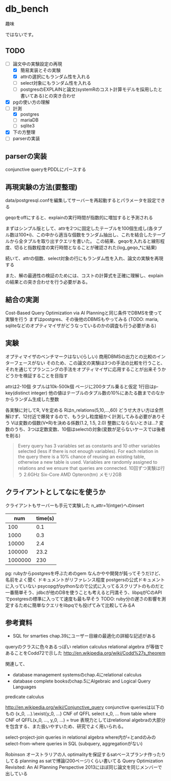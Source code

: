 # db_bench
趣味

ではないです。

## TODO
- [ ] 論文中の実験設定の再現
  - [x] 簡易実装とその実験
  - [x] attrの選択にもランダム性を入れる
  - [ ] select対象にもランダム性を入れる
  - [ ] postgresのEXPLAINと論文(systemRのコスト計算モデルを採用したと書いてある)との突き合わせ
- [x] pgの使い方の理解
- [ ] 計測
  - [x] postgres
  - [ ] mariaDB
  - [ ] sqlite3
- [x] 下の方整理
- [ ] parserの実装

## parserの実装
conjunctive queryをPDDLにパースする

## 再現実験の方法(要整理)
data/postgresql.confを編集してサーバーを再起動するとパラメータを設定できる

geqoをoffにすると、explainの実行時間が指数的に増加すると予測される

まずはシンプル版として、attrを2つに固定したテーブルを100個生成し(各タプル数は100*i)、この中から適当な個数をランダム抽出し、これを結合したテーブルから全タプルを取り出すクエリを書いた。
この結果、geqoを入れると線形程度、切ると指数程度の実行時間となることが確認された(log_geqo_*に結果)

続いて、attrの個数、select対象の行にもランダム性を入れ、論文の実験を再現する

また、解の最適性の検証のためには、コストの計算式を正確に理解し、explainの結果との突き合わせを行う必要がある。

## 結合の実測
Cost-Based Query Optimization via AI Planningと同じ条件でDBMSを使って実験を行う
まずはpostgres、その後他のDBMSもやってみる
(TODO: maria, sqliteなどのオプティマイザがどうなっているのかの調査も行う必要がある)

## 実験
オプティマイザのベンチマークはない(らしい)
商用DBMSの出力との比較のインターフェースがない
そのため、この論文の実験は3つの手法の比較を行うこと、それを通じてプランニングの手法をオプティマイザに応用することが出来そうかどうかを検証することを目指す

attrは2-10個
タプルは10k-500k個
ページに200タプル乗ると仮定
1行目はp-key(distinct integer)
他の値はテーブルのタプル数の10%にあたる数までのなかからランダム生成した整数

各実験に対してR, Vを定める
Rはn_relations(5,10,...,60)
 どうせ大きい方は全然解けず、12付近で爆発するので、もう少し粒度細かく計測してみる必要がありそう
Vは変数の個数(V*R)を決める係数(1.2, 1.5, 2.0)
 整数にならないときは...?
変数のうち、3つは定数変数、10個はselectの対象(変数が足らないケースでは後者を削る)
> Every query has 3 variables set as constants and 10 other variables selected (less if there is not enough variables). For each relation in the query there is a 10% chance of reusing an existing table, otherwise a new table is used. Variables are randomly assigned to relations and we ensure that queries are connected.
10回ずつ実験は行う
2.6GHz Six-Core AMD Opteron(tm)
メモリ2GB

## クライアントとしてなにを使うか
クライアントもサーバーも手元で実験した
n_attr=1(intger)へのinsert

| num     | time(s)  |
|---------|--------|
| 100     | 0.1  |
| 1000    | 0.3  |
| 10000   | 2.4  |
| 100000  | 23.2 |
| 1000000 | 230  |

pg: rubyからpostgresを呼ぶためのgem
なんかやや開発が鈍ってそうだけど、名前をよく聞く
ドキュメントがリファレンス程度
postgersの公式ドキュメントに入っていない
psycopgがpythonなので公式に入ってるスクリプトのものだと一番簡単そう、jdbcが他のDBを使うことも考えると円満そう、libpqがCのAPIでpostgresの標準に入ってて速度も最も早そう
TODO: ruby分の遅さの影響を測定するために簡単なクエリをlibpqでも投げてみて比較してみるA

## 参考資料
- SQL for smarties chap.39にユーザー目線の最適化の詳細な記述がある

queryのクラスに色々あるっぽい
relation calculus
relational algebra
が等価であることをCodd72で示した
http://en.wikipedia.org/wiki/Codd%27s_theorem

関連して、
- database management systemsのchap.4にrelational calculus
- database complete booksのchap.5にAlgebraic and Logical Query Languages

predicate calculus

http://en.wikipedia.org/wiki/Conjunctive_query
conjunctive queriesは以下のもの
(x_0, ...).\exist{y_0, ...} CNF of QFFL
select x_0, ...
from table
where CNF of QFFL(x_0, ..., y_0, ...) = true
表現力としてはrelational algebraの大部分を包含する、また扱いやすいため、研究でよく用いられる。

select-project-join queries in relational algebra
where内が=とandのみのselect-from-where queries in SQL
(subquery, aggregationがない)

Robinson
オーストラリアの人
optimalityを保証するsatベースプランナ作ったりしてる
planning as satで博論(200ページ)くらい書いてる
Query Optimization Revisited: An AI Planning Perspective
2013にほぼ同じ論文を同じメンバーで出している